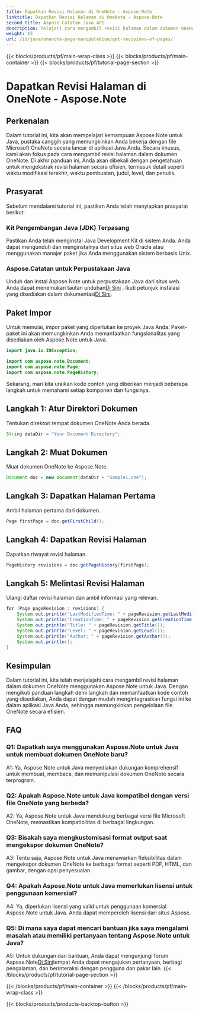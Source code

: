 ```yaml
---
title: Dapatkan Revisi Halaman di OneNote - Aspose.Note
linktitle: Dapatkan Revisi Halaman di OneNote - Aspose.Note
second_title: Aspose.Catatan Java API
description: Pelajari cara mengambil revisi halaman dalam dokumen OneNote menggunakan Aspose.Note Java. Integrasikan ini ke dalam aplikasi Java Anda untuk manajemen dokumen yang efisien.
weight: 15
url: /id/java/onenote-page-manipulation/get-revisions-of-pages/
---
```


{{< blocks/products/pf/main-wrap-class >}}
{{< blocks/products/pf/main-container >}}
{{< blocks/products/pf/tutorial-page-section >}}

# Dapatkan Revisi Halaman di OneNote - Aspose.Note

## Perkenalan

Dalam tutorial ini, kita akan mempelajari kemampuan Aspose.Note untuk Java, pustaka canggih yang memungkinkan Anda bekerja dengan file Microsoft OneNote secara lancar di aplikasi Java Anda. Secara khusus, kami akan fokus pada cara mengambil revisi halaman dalam dokumen OneNote. Di akhir panduan ini, Anda akan dibekali dengan pengetahuan untuk mengekstrak revisi halaman secara efisien, termasuk detail seperti waktu modifikasi terakhir, waktu pembuatan, judul, level, dan penulis.

## Prasyarat

Sebelum mendalami tutorial ini, pastikan Anda telah menyiapkan prasyarat berikut:

### Kit Pengembangan Java (JDK) Terpasang

Pastikan Anda telah menginstal Java Development Kit di sistem Anda. Anda dapat mengunduh dan menginstalnya dari situs web Oracle atau menggunakan manajer paket jika Anda menggunakan sistem berbasis Unix.

### Aspose.Catatan untuk Perpustakaan Java

 Unduh dan instal Aspose.Note untuk perpustakaan Java dari situs web. Anda dapat menemukan tautan unduhan[Di Sini](https://releases.aspose.com/note/java/) . Ikuti petunjuk instalasi yang disediakan dalam dokumentasi[Di Sini](https://reference.aspose.com/note/java/).

## Paket Impor

Untuk memulai, impor paket yang diperlukan ke proyek Java Anda. Paket-paket ini akan memungkinkan Anda memanfaatkan fungsionalitas yang disediakan oleh Aspose.Note untuk Java.

```java
import java.io.IOException;

import com.aspose.note.Document;
import com.aspose.note.Page;
import com.aspose.note.PageHistory;
```

Sekarang, mari kita uraikan kode contoh yang diberikan menjadi beberapa langkah untuk memahami setiap komponen dan fungsinya.

## Langkah 1: Atur Direktori Dokumen

Tentukan direktori tempat dokumen OneNote Anda berada.

```java
String dataDir = "Your Document Directory";
```

## Langkah 2: Muat Dokumen

Muat dokumen OneNote ke Aspose.Note.

```java
Document doc = new Document(dataDir + "Sample1.one");
```

## Langkah 3: Dapatkan Halaman Pertama

Ambil halaman pertama dari dokumen.

```java
Page firstPage = doc.getFirstChild();
```

## Langkah 4: Dapatkan Revisi Halaman

Dapatkan riwayat revisi halaman.

```java
PageHistory revisions = doc.getPageHistory(firstPage);
```

## Langkah 5: Melintasi Revisi Halaman

Ulangi daftar revisi halaman dan ambil informasi yang relevan.

```java
for (Page pageRevision : revisions) {
    System.out.println("LastModifiedTime: " + pageRevision.getLastModifiedTime());
    System.out.println("CreationTime: " + pageRevision.getCreationTime());
    System.out.println("Title: " + pageRevision.getTitle());
    System.out.println("Level: " + pageRevision.getLevel());
    System.out.println("Author: " + pageRevision.getAuthor());
    System.out.println();
}
```

## Kesimpulan

Dalam tutorial ini, kita telah menjelajahi cara mengambil revisi halaman dalam dokumen OneNote menggunakan Aspose.Note untuk Java. Dengan mengikuti panduan langkah demi langkah dan memanfaatkan kode contoh yang disediakan, Anda dapat dengan mudah mengintegrasikan fungsi ini ke dalam aplikasi Java Anda, sehingga memungkinkan pengelolaan file OneNote secara efisien.

## FAQ

### Q1: Dapatkah saya menggunakan Aspose.Note untuk Java untuk membuat dokumen OneNote baru?

A1: Ya, Aspose.Note untuk Java menyediakan dukungan komprehensif untuk membuat, membaca, dan memanipulasi dokumen OneNote secara terprogram.

### Q2: Apakah Aspose.Note untuk Java kompatibel dengan versi file OneNote yang berbeda?

A2: Ya, Aspose.Note untuk Java mendukung berbagai versi file Microsoft OneNote, memastikan kompatibilitas di berbagai lingkungan.

### Q3: Bisakah saya mengkustomisasi format output saat mengekspor dokumen OneNote?

A3: Tentu saja, Aspose.Note untuk Java menawarkan fleksibilitas dalam mengekspor dokumen OneNote ke berbagai format seperti PDF, HTML, dan gambar, dengan opsi penyesuaian.

### Q4: Apakah Aspose.Note untuk Java memerlukan lisensi untuk penggunaan komersial?

A4: Ya, diperlukan lisensi yang valid untuk penggunaan komersial Aspose.Note untuk Java. Anda dapat memperoleh lisensi dari situs Aspose.

### Q5: Di mana saya dapat mencari bantuan jika saya mengalami masalah atau memiliki pertanyaan tentang Aspose.Note untuk Java?

 A5: Untuk dukungan dan bantuan, Anda dapat mengunjungi forum Aspose.Note[Di Sini](https://forum.aspose.com/c/note/28)tempat Anda dapat mengajukan pertanyaan, berbagi pengalaman, dan berinteraksi dengan pengguna dan pakar lain.
{{< /blocks/products/pf/tutorial-page-section >}}

{{< /blocks/products/pf/main-container >}}
{{< /blocks/products/pf/main-wrap-class >}}

{{< blocks/products/products-backtop-button >}}
